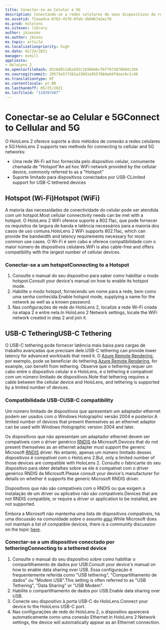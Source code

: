 ```yaml
---
title: Conectar-se ao Celular e 5G
description: Conectando-se a redes celulares de seus dispositivos de realidade misturada do HoloLens.
ms.assetid: f1aaadce-8762-41f8-bfeb-3b6067a2ec78
ms.prod: hololens
ms.sitesec: library
author: jbienzms
ms.author: jbienz
ms.topic: article
ms.localizationpriority: high
ms.date: 02/24/2021
manager: evmill
appliesto:
- HoloLens 2
ms.openlocfilehash: 8318d011d6a593c1036b6bcf6f7973870b0dc294
ms.sourcegitcommit: 29573e577381a23891e9557884a6dfdaac0c1c48
ms.translationtype: HT
ms.contentlocale: pt-BR
ms.lasthandoff: 05/25/2021
ms.locfileid: "110397487"
---
```

# <a name="connect-to-cellular-and-5g"></a><span data-ttu-id="b0f34-103">Conectar-se ao Celular e 5G</span><span class="sxs-lookup"><span data-stu-id="b0f34-103">Connect to Cellular and 5G</span></span>

<span data-ttu-id="b0f34-104">O HoloLens 2 oferece suporte a dois métodos de conexão a redes celulares e 5G:</span><span class="sxs-lookup"><span data-stu-id="b0f34-104">HoloLens 2 supports two methods for connecting to cellular and 5G networks:</span></span>

- <span data-ttu-id="b0f34-105">Uma rede Wi-Fi ad hoc fornecida pelo dispositivo celular, comumente chamada de "Hotspot"</span><span class="sxs-lookup"><span data-stu-id="b0f34-105">An ad hoc WiFi network provided by the cellular device, commonly referred to as a "Hotspot"</span></span>
- <span data-ttu-id="b0f34-106">Suporte limitado para dispositivos conectados por USB-C</span><span class="sxs-lookup"><span data-stu-id="b0f34-106">Limited support for USB-C tethered devices</span></span>

## <a name="hotspot-wifi"></a><span data-ttu-id="b0f34-107">Hotspot (Wi-Fi)</span><span class="sxs-lookup"><span data-stu-id="b0f34-107">Hotspot (WiFi)</span></span>

<span data-ttu-id="b0f34-108">A maioria das necessidades de conectividade do celular pode ser atendida com um hotspot.</span><span class="sxs-lookup"><span data-stu-id="b0f34-108">Most cellular connectivity needs can be met with a hotspot.</span></span> <span data-ttu-id="b0f34-109">O HoloLens 2 WiFi oferece suporte a 802.11ac, que pode fornecer os requisitos de largura de banda e latência necessários para a maioria dos casos de uso comuns.</span><span class="sxs-lookup"><span data-stu-id="b0f34-109">HoloLens 2 WiFi supports 802.11ac, which can provide the bandwidth and latency requirements necessary for most common use cases.</span></span> <span data-ttu-id="b0f34-110">O Wi-Fi é sem cabo e oferece compatibilidade com o maior número de dispositivos celulares.</span><span class="sxs-lookup"><span data-stu-id="b0f34-110">WiFi is also cable-free and offers compatibility with the largest number of cellular devices.</span></span>

### <a name="connecting-to-a-hotspot"></a><span data-ttu-id="b0f34-111">Conectar-se a um hotspot</span><span class="sxs-lookup"><span data-stu-id="b0f34-111">Connecting to a Hotspot</span></span>

1. <span data-ttu-id="b0f34-112">Consulte o manual do seu dispositivo para saber como habilitar o modo hotspot.</span><span class="sxs-lookup"><span data-stu-id="b0f34-112">Consult your device's manual on how to enable its hotspot mode.</span></span>
1. <span data-ttu-id="b0f34-113">Habilite o modo hotspot, fornecendo um nome para a rede, bem como uma senha conhecida.</span><span class="sxs-lookup"><span data-stu-id="b0f34-113">Enable hotspot mode, supplying a name for the network as well as a known password.</span></span>
1. <span data-ttu-id="b0f34-114">Nas configurações de rede do HoloLens 2, localize a rede Wi-Fi criada na etapa 2 e entre nela.</span><span class="sxs-lookup"><span data-stu-id="b0f34-114">In HoloLens 2 Network settings, locate the WiFi network created in step 2 and join it.</span></span>

## <a name="usb-c-tethering"></a><span data-ttu-id="b0f34-115">USB-C Tethering</span><span class="sxs-lookup"><span data-stu-id="b0f34-115">USB-C Tethering</span></span>

<span data-ttu-id="b0f34-116">O USB-C tethering pode fornecer latência mais baixa para cargas de trabalho avançadas que precisam dele.</span><span class="sxs-lookup"><span data-stu-id="b0f34-116">USB-C tethering can provide lower latency for advanced workloads that need it.</span></span> <span data-ttu-id="b0f34-117">O [Azure Remote Rendering](https://azure.microsoft.com/services/remote-rendering), por exemplo, pode se beneficiar do tethering.</span><span class="sxs-lookup"><span data-stu-id="b0f34-117">[Azure Remote Rendering](https://azure.microsoft.com/services/remote-rendering), for example, can benefit from tethering.</span></span> <span data-ttu-id="b0f34-118">Observe que o tethering requer um cabo entre o dispositivo celular e o HoloLens, e o tethering é compatível com um número limitado de dispositivos.</span><span class="sxs-lookup"><span data-stu-id="b0f34-118">Note that tethering requires a cable between the cellular device and HoloLens, and tethering is supported by a limited number of devices.</span></span>

### <a name="usb-c-compatibility"></a><span data-ttu-id="b0f34-119">Compatibilidade USB-C</span><span class="sxs-lookup"><span data-stu-id="b0f34-119">USB-C compatibility</span></span>

<span data-ttu-id="b0f34-120">Um número limitado de dispositivos que apresentam um adaptador ethernet podem ser usados com o Windows Holographic versão 2004 e posterior.</span><span class="sxs-lookup"><span data-stu-id="b0f34-120">A limited number of devices that present themselves as an ethernet adaptor can be used with Windows Holographic version 2004 and later.</span></span>

<span data-ttu-id="b0f34-121">Os dispositivos que não apresentam um adaptador ethernet devem ser compatíveis com o driver genérico [RNDIS](https://docs.microsoft.com/windows-hardware/drivers/network/overview-of-remote-ndis--rndis-) da Microsoft.</span><span class="sxs-lookup"><span data-stu-id="b0f34-121">Devices that do not present themselves as an ethernet adapter must support the generic Microsoft [RNDIS](https://docs.microsoft.com/windows-hardware/drivers/network/overview-of-remote-ndis--rndis-) driver.</span></span> <span data-ttu-id="b0f34-122">No entanto, apenas um número limitado desses dispositivos é compatível com o HoloLens 2.</span><span class="sxs-lookup"><span data-stu-id="b0f34-122">But, only a limited number of those devices are compatible with HoloLens 2.</span></span> <span data-ttu-id="b0f34-123">Consulte o fabricante do seu dispositivo para obter detalhes sobre se ele é compatível com o driver genérico RNDIS da Microsoft.</span><span class="sxs-lookup"><span data-stu-id="b0f34-123">Please consult your device's manufacturer for details on whether it supports the generic Microsoft RNDIS driver.</span></span>

<span data-ttu-id="b0f34-124">Dispositivos que não são compatíveis com o RNDIS ou que exigem a instalação de um driver ou aplicativo não são compatíveis.</span><span class="sxs-lookup"><span data-stu-id="b0f34-124">Devices that are not RNDIS compatible, or require a driver or application to be installed, are not supported.</span></span>

<span data-ttu-id="b0f34-125">Embora a Microsoft não mantenha uma lista de dispositivos compatíveis, há uma discussão na comunidade sobre o assunto [aqui](https://aka.ms/HLCommunityCell).</span><span class="sxs-lookup"><span data-stu-id="b0f34-125">While Microsoft does not maintain a list of compatible devices, there is a community discussion on the topic [here](https://aka.ms/HLCommunityCell).</span></span>

### <a name="connecting-to-a-tethered-device"></a><span data-ttu-id="b0f34-126">Conectar-se a um dispositivo conectado por tethering</span><span class="sxs-lookup"><span data-stu-id="b0f34-126">Connecting to a tethered device</span></span>

1. <span data-ttu-id="b0f34-127">Consulte o manual do seu dispositivo sobre como habilitar o compartilhamento de dados por USB.</span><span class="sxs-lookup"><span data-stu-id="b0f34-127">Consult your device's manual on how to enable data sharing over USB.</span></span> <span data-ttu-id="b0f34-128">Essa configuração é frequentemente referida como "USB tethering", "Compartilhamento de dados" ou "Modem USB".</span><span class="sxs-lookup"><span data-stu-id="b0f34-128">This setting is often referred to as "USB Tethering", "Data Sharing" or "USB Modem".</span></span>
1. <span data-ttu-id="b0f34-129">Habilite o compartilhamento de dados por USB.</span><span class="sxs-lookup"><span data-stu-id="b0f34-129">Enable data sharing over USB.</span></span>
1. <span data-ttu-id="b0f34-130">Conecte seu dispositivo à porta USB-C do HoloLens.</span><span class="sxs-lookup"><span data-stu-id="b0f34-130">Connect your device to the HoloLens USB-C port.</span></span>
1. <span data-ttu-id="b0f34-131">Nas configurações de rede do HoloLens 2, o dispositivo aparecerá automaticamente como uma conexão Ethernet.</span><span class="sxs-lookup"><span data-stu-id="b0f34-131">In HoloLens 2 Network settings, the device will automatically appear as an Ethernet connection.</span></span>
